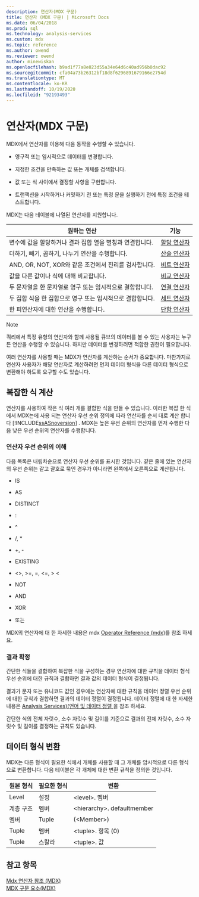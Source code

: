 ```yaml
---
description: 연산자(MDX 구문)
title: 연산자 (MDX 구문) | Microsoft Docs
ms.date: 06/04/2018
ms.prod: sql
ms.technology: analysis-services
ms.custom: mdx
ms.topic: reference
ms.author: owend
ms.reviewer: owend
author: minewiskan
ms.openlocfilehash: b9ad1f77a8e023d55a34e64d6c40ad956b0dac92
ms.sourcegitcommit: cfa04a73b26312bf18d8f6296891679166e2754d
ms.translationtype: MT
ms.contentlocale: ko-KR
ms.lasthandoff: 10/19/2020
ms.locfileid: "92193493"
---
```

# <a name="operators-mdx-syntax"></a>연산자(MDX 구문)


  MDX에서 연산자를 이용해 다음 동작을 수행할 수 있습니다.  
  
-   영구적 또는 임시적으로 데이터를 변경합니다.  
  
-   지정한 조건을 만족하는 값 또는 개체를 검색합니다.  
  
-   값 또는 식 사이에서 결정할 사항을 구현합니다.  
  
-   트랜잭션을 시작하거나 커밋하기 전 또는 특정 문을 실행하기 전에 특정 조건을 테스트합니다.  
  
 MDX는 다음 테이블에 나열된 연산자를 지원합니다.  
  
|원하는 연산|기능|  
|---------------------------------------|---------|  
|변수에 값을 할당하거나 결과 집합 열을 별칭과 연결합니다.|[할당 연산자](../mdx/assignment-operators.md)|  
|더하기, 빼기, 곱하기, 나누기 연산을 수행합니다.|[산술 연산자](../mdx/arithmetic-operators.md)|  
|AND, OR, NOT, XOR와 같은 조건에서 진리를 검사합니다.|[비트 연산자](../mdx/bitwise-operators.md)|  
|값을 다른 값이나 식에 대해 비교합니다.|[비교 연산자](../mdx/comparison-operators.md)|  
|두 문자열을 한 문자열로 영구 또는 임시적으로 결합합니다.|[연결 연산자](../mdx/concatenation-operators.md)|  
|두 집합 식을 한 집합으로 영구 또는 임시적으로 결합합니다.|[세트 연산자](../mdx/set-operators.md)|  
|한 피연산자에 대한 연산을 수행합니다.|[단항 연산자](../mdx/unary-operators.md)|  
  
> [!NOTE]  
>  쿼리에서 특정 유형의 연산자와 함께 사용될 큐브의 데이터를 볼 수 있는 사용자는 누구든 연산을 수행할 수 있습니다. 하지만 데이터를 변경하려면 적합한 권한이 필요합니다.  
  
 여러 연산자를 사용할 때는 MDX가 연산자를 계산하는 순서가 중요합니다. 마찬가지로 연산자 사용자가 해당 연산자로 계산하려면 먼저 데이터 형식을 다른 데이터 형식으로 변환해야 하도록 요구할 수도 있습니다.  
  
## <a name="evaluating-complex-expressions"></a>복잡한 식 계산  
 연산자를 사용하여 작은 식 여러 개를 결합한 식을 만들 수 있습니다. 이러한 복잡 한 식에서 MDX는에 사용 되는 연산자 우선 순위 정의에 따라 연산자를 순서 대로 계산 합니다 [!INCLUDE[ssASnoversion](../includes/ssasnoversion-md.md)] . MDX는 높은 우선 순위의 연산자를 먼저 수행한 다음 낮은 우선 순위의 연산자를 수행합니다.  
  
### <a name="understanding-operator-precedence"></a>연산자 우선 순위의 이해  
 다음 목록은 내림차순으로 연산자 우선 순위를 표시한 것입니다. 같은 줄에 있는 연산자의 우선 순위는 같고 괄호로 묶인 경우가 아니라면 왼쪽에서 오른쪽으로 계산됩니다.  
  
-   IS  
  
-   AS  
  
-   DISTINCT  
  
-   :  
  
-   ^  
  
-   /, *  
  
-   +, -  
  
-   EXISTING  
  
-   <>, >=, =, \<=, > <  
  
-   NOT  
  
-   AND  
  
-   XOR  
  
-   또는  
  
 MDX의 연산자에 대 한 자세한 내용은 mdx [Operator Reference &#40;mdx&#41;](../mdx/mdx-operator-reference-mdx.md)를 참조 하세요.  
  
### <a name="determining-results"></a>결과 확정  
 간단한 식들을 결합하여 복잡한 식을 구성하는 경우 연산자에 대한 규칙을 데이터 형식 우선 순위에 대한 규칙과 결합하면 결과 값의 데이터 형식이 결정됩니다.  
  
 결과가 문자 또는 유니코드 값인 경우에는 연산자에 대한 규칙을 데이터 정렬 우선 순위에 대한 규칙과 결합하면 결과의 데이터 정렬이 결정됩니다. 데이터 정렬에 대 한 자세한 내용은 [Analysis Services&#41;&#40;언어 및 데이터 정렬 ](/analysis-services/languages-and-collations-analysis-services)을 참조 하세요.  
  
 간단한 식의 전체 자릿수, 소수 자릿수 및 길이를 기준으로 결과의 전체 자릿수, 소수 자릿수 및 길이를 결정하는 규칙도 있습니다.  
  
## <a name="converting-data-types"></a>데이터 형식 변환  
 MDX는 다른 형식이 필요한 식에서 개체를 사용할 때 그 개체를 암시적으로 다른 형식으로 변환합니다. 다음 테이블은 각 개체에 대한 변환 규칙을 정의한 것입니다.  
  
|원본 형식|필요한 형식|변환|  
|-------------------|-----------------|----------------|  
|Level|설정|\<level>. 멤버|  
|계층 구조|멤버|\<hierarchy>. defaultmember|  
|멤버|Tuple|(\<Member>)|  
|Tuple|멤버|\<tuple>. 항목 (0)|  
|Tuple|스칼라|\<tuple>. 값|  
  
## <a name="see-also"></a>참고 항목  
 [Mdx 연산자 참조 &#40;MDX&#41;](../mdx/mdx-operator-reference-mdx.md)   
 [MDX 구문 요소&#40;MDX&#41;](../mdx/mdx-syntax-elements-mdx.md)  
  
